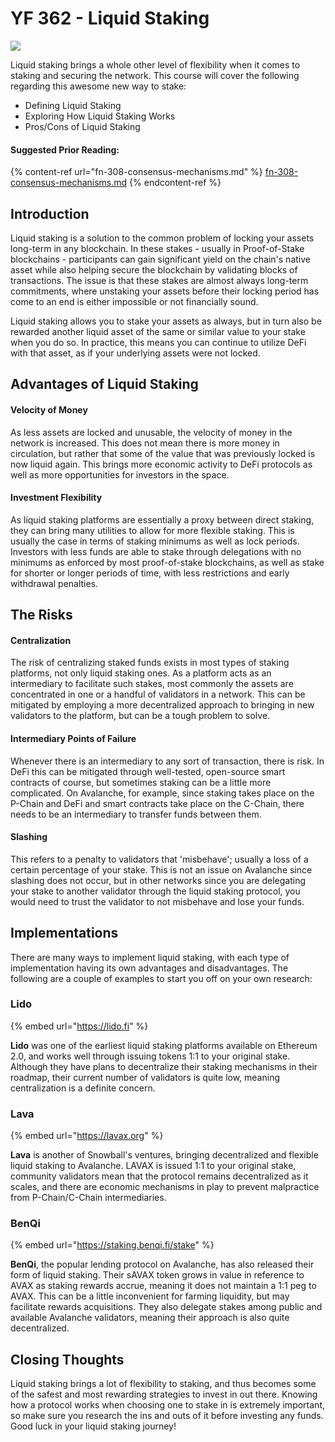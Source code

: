 # YF 362 - Liquid Staking

![](../../.gitbook/assets/IMG\_0603.png)

Liquid staking brings a whole other level of flexibility when it comes to staking and securing the network. This course will cover the following regarding this awesome new way to stake:

* Defining Liquid Staking
* Exploring How Liquid Staking Works
* Pros/Cons of Liquid Staking

#### Suggested Prior Reading:

{% content-ref url="fn-308-consensus-mechanisms.md" %}
[fn-308-consensus-mechanisms.md](fn-308-consensus-mechanisms.md)
{% endcontent-ref %}

## Introduction

Liquid staking is a solution to the common problem of locking your assets long-term in any blockchain. In these stakes - usually in Proof-of-Stake blockchains - participants can gain significant yield on the chain's native asset while also helping secure the blockchain by validating blocks of transactions. The issue is that these stakes are almost always long-term commitments, where unstaking your assets before their locking period has come to an end is either impossible or not financially sound.

Liquid staking allows you to stake your assets as always, but in turn also be rewarded another liquid asset of the same or similar value to your stake when you do so. In practice, this means you can continue to utilize DeFi with that asset, as if your underlying assets were not locked.

## Advantages of Liquid Staking

#### Velocity of Money

As less assets are locked and unusable, the velocity of money in the network is increased. This does not mean there is more money in circulation, but rather that some of the value that was previously locked is now liquid again. This brings more economic activity to DeFi protocols as well as more opportunities for investors in the space.

#### Investment Flexibility

As liquid staking platforms are essentially a proxy between direct staking, they can bring many utilities to allow for more flexible staking. This is usually the case in terms of staking minimums as well as lock periods. Investors with less funds are able to stake through delegations with no minimums as enforced by most proof-of-stake blockchains, as well as stake for shorter or longer periods of time, with less restrictions and early withdrawal penalties.

## The Risks

#### Centralization

The risk of centralizing staked funds exists in most types of staking platforms, not only liquid staking ones. As a platform acts as an intermediary to facilitate such stakes, most commonly the assets are concentrated in one or a handful of validators in a network. This can be mitigated by employing a more decentralized approach to bringing in new validators to the platform, but can be a tough problem to solve.

#### Intermediary Points of Failure

Whenever there is an intermediary to any sort of transaction, there is risk. In DeFi this can be mitigated through well-tested, open-source smart contracts of course, but sometimes staking can be a little more complicated. On Avalanche, for example, since staking takes place on the P-Chain and DeFi and smart contracts take place on the C-Chain, there needs to be an intermediary to transfer funds between them.

#### Slashing

This refers to a penalty to validators that 'misbehave'; usually a loss of a certain percentage of your stake. This is not an issue on Avalanche since slashing does not occur, but in other networks since you are delegating your stake to another validator through the liquid staking protocol, you would need to trust the validator to not misbehave and lose your funds.

## Implementations

There are many ways to implement liquid staking, with each type of implementation having its own advantages and disadvantages. The following are a couple of examples to start you off on your own research:

### Lido

{% embed url="https://lido.fi" %}

**Lido** was one of the earliest liquid staking platforms available on Ethereum 2.0, and works well through issuing tokens 1:1 to your original stake. Although they have plans to decentralize their staking mechanisms in their roadmap, their current number of validators is quite low, meaning centralization is a definite concern.

### Lava

{% embed url="https://lavax.org" %}

**Lava** is another of Snowball's ventures, bringing decentralized and flexible liquid staking to Avalanche. LAVAX is issued 1:1 to your original stake, community validators mean that the protocol remains decentralized as it scales, and there are economic mechanisms in play to prevent malpractice from P-Chain/C-Chain intermediaries.

### BenQi

{% embed url="https://staking.benqi.fi/stake" %}

**BenQi**, the popular lending protocol on Avalanche, has also released their form of liquid staking. Their sAVAX token grows in value in reference to AVAX as staking rewards accrue, meaning it does not maintain a 1:1 peg to AVAX. This can be a little inconvenient for farming liquidity, but may facilitate rewards acquisitions. They also delegate stakes among public and available Avalanche validators, meaning their approach is also quite decentralized.

## Closing Thoughts

Liquid staking brings a lot of flexibility to staking, and thus becomes some of the safest and most rewarding strategies to invest in out there. Knowing how a protocol works when choosing one to stake in is extremely important, so make sure you research the ins and outs of it before investing any funds. Good luck in your liquid staking journey!
